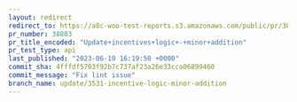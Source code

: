 ```yaml
---
layout: redirect
redirect_to: https://a8c-woo-test-reports.s3.amazonaws.com/public/pr/38803/api/index.html
pr_number: 38803
pr_title_encoded: "Update+incentives+logic+-+minor+addition"
pr_test_type: api
last_published: "2023-06-19 16:19:50 +0000"
commit_sha: 4fffdf5703f92b7c737af23a26e33cca06899460
commit_message: "Fix lint issue"
branch_name: update/3531-incentive-logic-minor-addition
---
```

